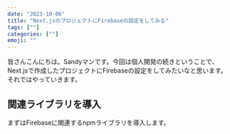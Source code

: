 ```yaml
---
date: "2023-10-06"
title: "Next.jsのプロジェクトにFirebaseの設定をしてみる"
tags: [""]
categories: [""]
emoji: ""
---
```


皆さんこんにちは。Sandyマンです。今回は個人開発の続きということで、Next.jsで作成したプロジェクトにFirebaseの設定をしてみたいなと思います。それではやっていきます。

## 関連ライブラリを導入
まずはFirebaseに関連するnpmライブラリを導入します。

